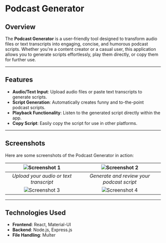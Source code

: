 # Podcast Generator

## Overview

The **Podcast Generator** is a user-friendly tool designed to transform audio files or text transcripts into engaging, concise, and humorous podcast scripts. Whether you're a content creator or a casual user, this application allows you to generate scripts effortlessly, play them directly, or copy them for further use.

---

## Features

- **Audio/Text Input**: Upload audio files or paste text transcripts to generate scripts.
- **Script Generation**: Automatically creates funny and to-the-point podcast scripts.
- **Playback Functionality**: Listen to the generated script directly within the app.
- **Copy Script**: Easily copy the script for use in other platforms.

---

## Screenshots

Here are some screenshots of the Podcast Generator in action:

| ![Screenshot 1](https://github.com/user-attachments/assets/9bfddaed-b4db-4b02-8d08-dba956a9f001) | ![Screenshot 2](https://github.com/user-attachments/assets/6d4cb61a-942e-419f-9738-d585862eccc1) |
|:--:|:--:|
| *Upload your audio or text transcript* | *Generate and review your podcast script* |
| ![Screenshot 3](https://github.com/user-attachments/assets/67ba1b82-e917-4cf0-b340-7f22e7be330a) | ![Screenshot 4](https://github.com/user-attachments/assets/56fa30ab-93eb-4cdf-b8d6-accb5c6aac75) |

---

## Technologies Used

- **Frontend**: React, Material-UI
- **Backend**: Node.js, Express.js
- **File Handling**: Multer
